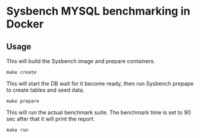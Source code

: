 # Sysbench MYSQL benchmarking in Docker

## Usage
This will build the Sysbench image and prepare containers.
```
make create
```

This will start the DB wait for it become ready, then run Sysbench prepape to create tables and seed data.
```
make prepare
```

This will run the actual benchmark suite. The benchmark time is set to 90 sec after that it will print the report.
```
make run
```